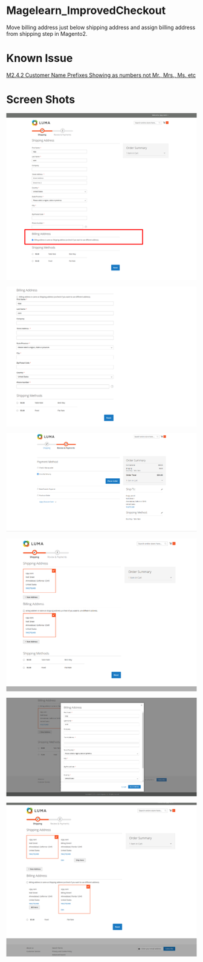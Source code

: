 # Magelearn_ImprovedCheckout
Move billing address just below shipping address and assign billing address from shipping step in Magento2.

# Known Issue
[M2.4.2 Customer Name Prefixes Showing as numbers not Mr., Mrs., Ms. etc](https://github.com/magento/magento2/issues/32177)

# Screen Shots

![First Step](/assests/Checkout%20(1).png)

![Second Step](/assests/Checkout_2.png)

![Third Step](/assests/Checkout_3.png)

![Fourth Step](/assests/Checkout_4.png)

![Fifth Step](/assests/Checkout_5.png)

![Sixth Step](/assests/Checkout_6.png)
